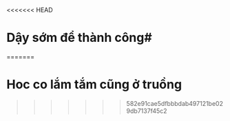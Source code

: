 <<<<<<< HEAD
# Dậy sớm để thành công#
=======
# Hoc co lắm tắm cũng ở truồng #
>>>>>>> 582e91cae5dfbbbdab497121be029db7137f45c2
